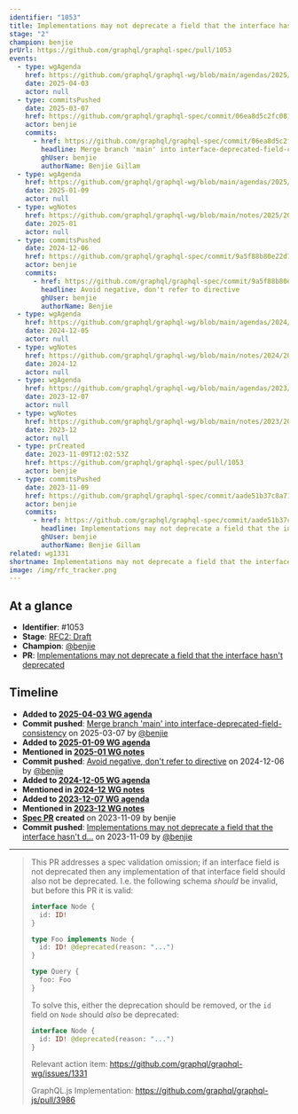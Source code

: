 ```yaml
---
identifier: "1053"
title: Implementations may not deprecate a field that the interface hasn't deprecated
stage: "2"
champion: benjie
prUrl: https://github.com/graphql/graphql-spec/pull/1053
events:
  - type: wgAgenda
    href: https://github.com/graphql/graphql-wg/blob/main/agendas/2025/04-Apr/03-wg-primary.md
    date: 2025-04-03
    actor: null
  - type: commitsPushed
    date: 2025-03-07
    href: https://github.com/graphql/graphql-spec/commit/06ea8d5c2fc0813ee063d1b88227650e1140f36f
    actor: benjie
    commits:
      - href: https://github.com/graphql/graphql-spec/commit/06ea8d5c2fc0813ee063d1b88227650e1140f36f
        headline: Merge branch 'main' into interface-deprecated-field-consistency
        ghUser: benjie
        authorName: Benjie Gillam
  - type: wgAgenda
    href: https://github.com/graphql/graphql-wg/blob/main/agendas/2025/01-Jan/09-wg-primary.md
    date: 2025-01-09
    actor: null
  - type: wgNotes
    href: https://github.com/graphql/graphql-wg/blob/main/notes/2025/2025-01.md
    date: 2025-01
    actor: null
  - type: commitsPushed
    date: 2024-12-06
    href: https://github.com/graphql/graphql-spec/commit/9a5f88b80e22d7dd1342ead49dc75d11585e6194
    actor: benjie
    commits:
      - href: https://github.com/graphql/graphql-spec/commit/9a5f88b80e22d7dd1342ead49dc75d11585e6194
        headline: Avoid negative, don't refer to directive
        ghUser: benjie
        authorName: Benjie
  - type: wgAgenda
    href: https://github.com/graphql/graphql-wg/blob/main/agendas/2024/12-Dec/05-wg-primary.md
    date: 2024-12-05
    actor: null
  - type: wgNotes
    href: https://github.com/graphql/graphql-wg/blob/main/notes/2024/2024-12.md
    date: 2024-12
    actor: null
  - type: wgAgenda
    href: https://github.com/graphql/graphql-wg/blob/main/agendas/2023/12-Dec/07-wg-primary.md
    date: 2023-12-07
    actor: null
  - type: wgNotes
    href: https://github.com/graphql/graphql-wg/blob/main/notes/2023/2023-12.md
    date: 2023-12
    actor: null
  - type: prCreated
    date: 2023-11-09T12:02:53Z
    href: https://github.com/graphql/graphql-spec/pull/1053
    actor: benjie
  - type: commitsPushed
    date: 2023-11-09
    href: https://github.com/graphql/graphql-spec/commit/aade51b37c8a71a6b6e862f6f6dda1be12c7d639
    actor: benjie
    commits:
      - href: https://github.com/graphql/graphql-spec/commit/aade51b37c8a71a6b6e862f6f6dda1be12c7d639
        headline: Implementations may not deprecate a field that the interface hasn't d…
        ghUser: benjie
        authorName: Benjie Gillam
related: wg1331
shortname: Implementations may not deprecate a field that the interface hasn't deprecated
image: /img/rfc_tracker.png
---
```


## At a glance

- **Identifier**: #1053
- **Stage**: [RFC2: Draft](https://github.com/graphql/graphql-spec/blob/main/CONTRIBUTING.md#stage-2-draft)
- **Champion**: [@benjie](https://github.com/benjie)
- **PR**: [Implementations may not deprecate a field that the interface hasn't deprecated](https://github.com/graphql/graphql-spec/pull/1053)

<!-- BEGIN_CUSTOM_TEXT -->



<!-- END_CUSTOM_TEXT -->

## Timeline

- **Added to [2025-04-03 WG agenda](https://github.com/graphql/graphql-wg/blob/main/agendas/2025/04-Apr/03-wg-primary.md)**
- **Commit pushed**: [Merge branch 'main' into interface-deprecated-field-consistency](https://github.com/graphql/graphql-spec/commit/06ea8d5c2fc0813ee063d1b88227650e1140f36f) on 2025-03-07 by [@benjie](https://github.com/benjie)
- **Added to [2025-01-09 WG agenda](https://github.com/graphql/graphql-wg/blob/main/agendas/2025/01-Jan/09-wg-primary.md)**
- **Mentioned in [2025-01 WG notes](https://github.com/graphql/graphql-wg/blob/main/notes/2025/2025-01.md)**
- **Commit pushed**: [Avoid negative, don't refer to directive](https://github.com/graphql/graphql-spec/commit/9a5f88b80e22d7dd1342ead49dc75d11585e6194) on 2024-12-06 by [@benjie](https://github.com/benjie)
- **Added to [2024-12-05 WG agenda](https://github.com/graphql/graphql-wg/blob/main/agendas/2024/12-Dec/05-wg-primary.md)**
- **Mentioned in [2024-12 WG notes](https://github.com/graphql/graphql-wg/blob/main/notes/2024/2024-12.md)**
- **Added to [2023-12-07 WG agenda](https://github.com/graphql/graphql-wg/blob/main/agendas/2023/12-Dec/07-wg-primary.md)**
- **Mentioned in [2023-12 WG notes](https://github.com/graphql/graphql-wg/blob/main/notes/2023/2023-12.md)**
- **[Spec PR](https://github.com/graphql/graphql-spec/pull/1053) created** on 2023-11-09 by benjie
- **Commit pushed**: [Implementations may not deprecate a field that the interface hasn't d…](https://github.com/graphql/graphql-spec/commit/aade51b37c8a71a6b6e862f6f6dda1be12c7d639) on 2023-11-09 by [@benjie](https://github.com/benjie)

<!-- VERBATIM -->

---

> This PR addresses a spec validation omission; if an interface field is not deprecated then any implementation of that interface field should also not be deprecated. I.e. the following schema _should_ be invalid, but before this PR it is valid:
> 
> ```graphql
> interface Node {
>   id: ID!
> }
> 
> type Foo implements Node {
>   id: ID! @deprecated(reason: "...")
> }
> 
> type Query {
>   foo: Foo
> }
> ```
> 
> To solve this, either the deprecation should be removed, or the `id` field on `Node` should _also_ be deprecated:
> 
> ```graphql
> interface Node {
>   id: ID! @deprecated(reason: "...")
> }
> ```
> 
> 
> Relevant action item: https://github.com/graphql/graphql-wg/issues/1331
> 
> GraphQL.js Implementation: https://github.com/graphql/graphql-js/pull/3986
